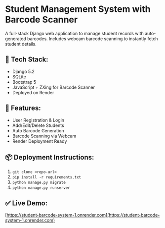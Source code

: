# Student Management System with Barcode Scanner

A full-stack Django web application to manage student records with auto-generated barcodes. Includes webcam barcode scanning to instantly fetch student details.

## 🔧 Tech Stack:
- Django 5.2
- SQLite
- Bootstrap 5
- JavaScript + ZXing for Barcode Scanner
- Deployed on Render

## 🎯 Features:
- User Registration & Login
- Add/Edit/Delete Students
- Auto Barcode Generation
- Barcode Scanning via Webcam
- Render Deployment Ready

## 📦 Deployment Instructions:
1. `git clone <repo-url>`
2. `pip install -r requirements.txt`
3. `python manage.py migrate`
4. `python manage.py runserver`

## ✅ Live Demo:
[https://student-barcode-system-1.onrender.com](https://student-barcode-system-1.onrender.com)


